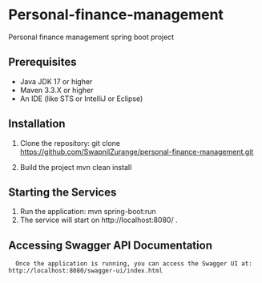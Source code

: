 # Personal-finance-management
Personal finance management spring boot project

## Prerequisites

- Java JDK 17 or higher
- Maven 3.3.X or higher
- An IDE (like STS or IntelliJ or Eclipse)

## Installation

1. Clone the repository:
   git clone https://github.com/SwapnilZurange/personal-finance-management.git

2.   Build the project
      mvn clean install

## Starting the Services
   1.   Run the application:
            mvn spring-boot:run
   2.   The service will start on http://localhost:8080/ .

## Accessing Swagger API Documentation
      Once the application is running, you can access the Swagger UI at: http://localhost:8080/swagger-ui/index.html
